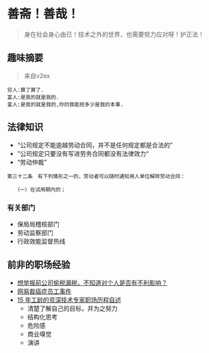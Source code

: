 # 善斋！善哉！

> 身在社会身心由已！技术之外的世界，也需要努力应对呀！护正法！

## 趣味摘要

> 来自v2ex
```
穷人:算了算了.
富人:是我的就是我的.
富人:是我的就是我的,你的我能抢多少是我的本事.
```


## 法律知识

- “公司规定不能逾越劳动合同，并不是任何规定都是合法的”
- ”公司规定只要没有写进劳务合同都没有法律效力“
- “劳动仲裁”

```
第三十二条　有下列情形之一的，劳动者可以随时通知用人单位解除劳动合同：

　　（一）在试用期内的；
```
### 有关部门

- 保局局稽核部门
- 劳动监察部门
- 行政效能监督热线

## 前非的职场经验

- [想举报前公司偷税漏税，不知道对个人是否有不利影响？](https://www.v2ex.com/t/624515#r_8264164)
- [网易裁癌症员工事件]()
- [15 年工龄的资深技术专家职场历程自述](https://mp.weixin.qq.com/s?__biz=MzU4NzU0MDIzOQ==&mid=2247488705&idx=1&sn=21a50ba0bb67194fea14e8597ac7cb62&chksm=fdeb26a1ca9cafb72e453f1c223dc4011d7baebdb0dd6ee59437cad47bcf2011b0a3894e9c13&scene=27#wechat_redirect)
  - 清楚了解自己的目标，并为之努力
  - 结构化思考
  - 危险感
  - 商业嗅觉
  - 演讲
